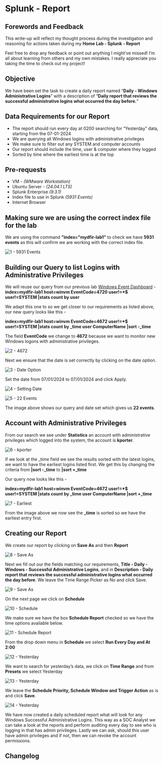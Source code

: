 # Splunk - Report

## Forewords and Feedback
This write-up will reflect my thought process during the investigation and reasoning for actions taken during my **Home Lab - Splunk - Report**

Feel free to drop any feedback or point out anything I might’ve missed! I’m all about learning from others and my own mistakes. I really appreciate you taking the time to check out my project!

## Objective
We have been set the task to create a daily report named “**Daily - Windows Administrative Logins**” with a description of “**Daily report that reviews the successful administrative logins what occurred the day before.**”

## Data Requirements for our Report
-   The report should run every day at 0200 searching for “Yesterday” data, starting from the 07-01-2024
-   We are querying all Windows logins with administrative privileges
-   We make sure to filter out any SYSTEM and computer accounts
-   Our report should include the time, user & computer where they logged
-   Sorted by time where the earliest time is at the top

## Pre-requests
-   VM - _(WMware Workstation)_
-   Ubuntu Server - _(24.04.1 LTS)_
-   Splunk Enterprise _(9.3.1)_
-   Index file to use in Splunk _(5931 Events)_
-   Internet Browser

## Making sure we are using the correct index file for the lab
We are using the command **”index="mydfir-lab1”** to check we have **5931 events** as this will confirm we are working with the correct index file.

![1 - 5931 Events](https://github.com/user-attachments/assets/44d1f3a2-d8b4-4116-b9f5-c0d7386cf23f)

## Building our Query to list Logins with Administrative Privileges
We will reuse our query from our previous lab [Windows Event Dashboard](/1dcc03240996808fa158e16e2e4fe6ca?pvs=25) -
**index=mydfir-lab1 host=winvm EventCode=4720 user!=*$ user!=SYSTEM |stats count by user**

We adapt this one to so we get closer to our requirements as listed above, our new query looks like this -

**index=mydfir-lab1 host=winvm EventCode=4672 user!=*$ user!=SYSTEM |stats count by _time user ComputerName |sort -_time**

The field **EventCode** we change to **4672** because we want to monitor new Windows logons with administrative privileges.

![2 - 4672](https://github.com/user-attachments/assets/c1c4f4ec-a164-401c-8a31-ff162b0593f1)

Next we ensure that the date is set correctly by clicking on the date option.

![3 - Date Option](https://github.com/user-attachments/assets/5a5cfa72-17a4-402c-93ae-d368c3a6edd0)

Set the date from 07/01/2024 to 07/01/2024 and click Apply.

![4 - Setting Date](https://github.com/user-attachments/assets/dd3b9bc7-6c33-409e-98fd-5697d3694a91)

![5 - 22 Events](https://github.com/user-attachments/assets/336d301d-fb8e-47e5-9c48-1365ee623b01)

The image above shows our query and date set which gives us **22 events**.

## Account with Administrative Privileges
From our search we see under **Statistics** an account with administrative privileges which logged into the system, the account is **kporter**.

![6 - kporter](https://github.com/user-attachments/assets/6b8e041d-ea18-49f1-ab1c-1e0fc0017565)

If we look at the _time field we see the results sorted with the latest logins, we want to have the earliest logins listed first. We get this by changing the criteria from **|sort -_time** to **|sort +_time**

Our query now looks like this -

**index=mydfir-lab1 host=winvm EventCode=4672 user!=*$ user!=SYSTEM |stats count by _time user ComputerName |sort +_time**

![7 - Earliest](https://github.com/user-attachments/assets/8389f558-8fb7-41db-a167-db314d49eab4)

From the image above we now see the **_time** is sorted so we have the earliest entry first.

## Creating our Report
We create our report by clicking on **Save As** and then **Report**

![8 - Save As](https://github.com/user-attachments/assets/57eb2da8-efec-448b-8f29-24b21437f585)

Next we fill out our the fields matching our requirements, **Title - Daily - Windows - Successful Administrative Logins**, and in **Description - Daily report that reviews the successful administrative logins what occurred the day before**. We leave the Time Range Picker as No and click Save.

![9 - Save As](https://github.com/user-attachments/assets/79ea40d8-f188-4ac8-a3ca-272ffc21ab1b)

On the next page we click on **Schedule**

![10  - Schedule](https://github.com/user-attachments/assets/bf22cca0-4b6b-4d39-8659-867a69064fce)

We make sure we have the box **Schedule Report** checked so we have the time options available below.

![11 - Schedule Report](https://github.com/user-attachments/assets/73c07ec6-79a5-441b-ae9e-dc6f91c82f60)

From the drop down menu in **Schedule** we select **Run Every Day and At 2:00**

![12 - Yesterday](https://github.com/user-attachments/assets/2091bcff-e749-48ff-9642-afceac3d7ca8)

We want to search for yesterday’s data, we click on **Time Range** and from **Presets** we select Yesterday

![13 - Yesterday](https://github.com/user-attachments/assets/3d70475e-6d80-4bf6-b064-79c9e56e2baf)

We leave the **Schedule Priority, Schedule Window and Trigger Action** as is and click **Save**.

![14 - Yesterday](https://github.com/user-attachments/assets/de41eb37-8e3f-4ed5-9c89-ee4c96c98006)

We have now created a daily scheduled report what will look for any Windows Successful Administrative Logins. This way as a SOC Analyst we can take a look at the reports and perform auditing every day to see who is logging in that has admin privileges. Lastly we can ask, should this user have admin privileges and if not, then we can revoke the account permissions.

## Changelog
